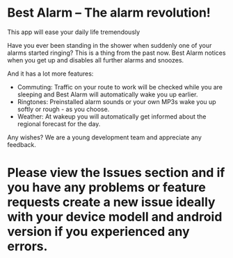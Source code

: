 # Best Alarm – The alarm revolution!

This app will ease your daily life tremendously
 
Have you ever been standing in the shower when suddenly one of your alarms started ringing?
This is a thing from the past now.
Best Alarm notices when you get up and disables all further alarms and snoozes.

And it has a lot more features:
- Commuting: Traffic on your route to work will be checked while you are sleeping and Best    Alarm will automatically wake you up earlier.
- Ringtones: Preinstalled alarm sounds or your own MP3s wake you up softly or rough - as you choose.
- Weather: At wakeup you will automatically get informed about the regional forecast for the day.

Any wishes?
We are a young development team and appreciate any feedback.

# Please view the Issues section and if you have any problems or feature requests create a new issue ideally with your device modell and android version if you experienced any errors.

